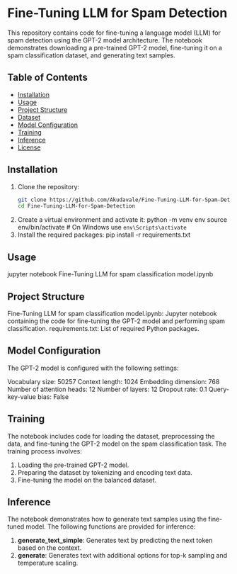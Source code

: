 # Fine-Tuning LLM for Spam Detection

This repository contains code for fine-tuning a language model (LLM) for spam detection using the GPT-2 model architecture. The notebook demonstrates downloading a pre-trained GPT-2 model, fine-tuning it on a spam classification dataset, and generating text samples.

## Table of Contents

- [Installation](#installation)
- [Usage](#usage)
- [Project Structure](#project-structure)
- [Dataset](#dataset)
- [Model Configuration](#model-configuration)
- [Training](#training)
- [Inference](#inference)
- [License](#license)

## Installation

1. Clone the repository:
   ```sh
   git clone https://github.com/Akudavale/Fine-Tuning-LLM-for-Spam-Detection.git
   cd Fine-Tuning-LLM-for-Spam-Detection
2. Create a virtual environment and activate it:
   python -m venv env
source env/bin/activate  # On Windows use `env\Scripts\activate`
3. Install the required packages:
  pip install -r requirements.txt

## Usage
jupyter notebook Fine-Tuning LLM for spam classification model.ipynb

## Project Structure
Fine-Tuning LLM for spam classification model.ipynb: Jupyter notebook containing the code for fine-tuning the GPT-2 model and performing spam classification.
requirements.txt: List of required Python packages.

## Model Configuration
The GPT-2 model is configured with the following settings:

Vocabulary size: 50257
Context length: 1024
Embedding dimension: 768
Number of attention heads: 12
Number of layers: 12
Dropout rate: 0.1
Query-key-value bias: False

## Training
The notebook includes code for loading the dataset, preprocessing the data, and fine-tuning the GPT-2 model on the spam classification task. The training process involves:

1. Loading the pre-trained GPT-2 model.
2. Preparing the dataset by tokenizing and encoding text data.
3. Fine-tuning the model on the balanced dataset.

## Inference
The notebook demonstrates how to generate text samples using the fine-tuned model. The following functions are provided for inference:
1. **generate_text_simple**: Generates text by predicting the next token based on the context.
2. **generate**: Generates text with additional options for top-k sampling and temperature scaling.
